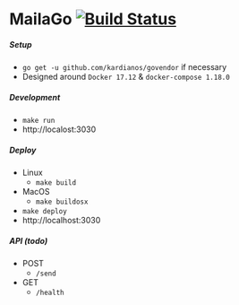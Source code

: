 # MailaGo [![Build Status](https://travis-ci.org/asciifaceman/mailago.svg?branch=master)](https://travis-ci.org/asciifaceman/mailago)

##### Setup
- `go get -u github.com/kardianos/govendor` if necessary
- Designed around `Docker 17.12` & `docker-compose 1.18.0`

##### Development
- `make run`
- http://localost:3030

##### Deploy
- Linux
    - `make build`
- MacOS
    - `make buildosx`
- `make deploy`
- http://localhost:3030
##### API (todo)
- POST
    - `/send` 
- GET
    - `/health`
